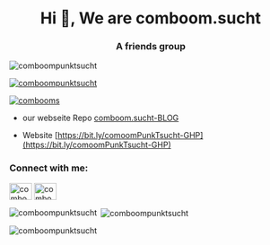 <h1 align="center">Hi 👋, We are comboom.sucht</h1>
<h3 align="center">A friends group</h3>

<p align="left"> <img src="https://komarev.com/ghpvc/?username=comboompunktsucht&label=Profile%20views&color=0e75b6&style=flat" alt="comboompunktsucht" /> </p>

<p align="left"> <a href="https://github.com/ryo-ma/github-profile-trophy"><img src="https://github-profile-trophy.vercel.app/?username=comboompunktsucht" alt="comboompunktsucht" /></a> </p>

<p align="left"> <a href="https://twitter.com/combooms" target="blank"><img src="https://img.shields.io/twitter/follow/combooms?logo=twitter&style=for-the-badge" alt="combooms" /></a> </p>

- our webseite Repo [comboom.sucht-BLOG](https://github.com/comboomPunkTsucht/comboom.sucht-BLOG)

- Website [https://bit.ly/comoomPunkTsucht-GHP](https://bit.ly/comoomPunkTsucht-GHP)

<h3 align="left">Connect with me:</h3>
<p align="left">
<a href="https://twitter.com/combooms" target="blank"><img align="center" src="https://raw.githubusercontent.com/rahuldkjain/github-profile-readme-generator/master/src/images/icons/Social/twitter.svg" alt="combooms" height="30" width="40" /></a>
<a href="https://instagram.com/comboom.sucht" target="blank"><img align="center" src="https://raw.githubusercontent.com/rahuldkjain/github-profile-readme-generator/master/src/images/icons/Social/instagram.svg" alt="comboom.sucht" height="30" width="40" /></a>
</p>

<p><img align="left" src="https://github-readme-stats.vercel.app/api/top-langs?username=comboompunktsucht&show_icons=true&locale=en&layout=compact" alt="comboompunktsucht" /></p>

<p>&nbsp;<img align="center" src="https://github-readme-stats.vercel.app/api?username=comboompunktsucht&show_icons=true&locale=en" alt="comboompunktsucht" /></p>

<p><img align="center" src="https://github-readme-streak-stats.herokuapp.com/?user=comboompunktsucht&" alt="comboompunktsucht" /></p>
